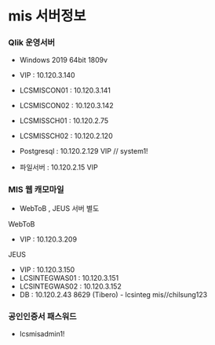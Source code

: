 # mis 서버정보

### Qlik 운영서버
- Windows 2019 64bit 1809v
- VIP : 10.120.3.140
- LCSMISCON01 : 10.120.3.141
- LCSMISCON02 : 10.120.3.142
- LCSMISSCH01 : 10.120.2.75
- LCSMISSCH02 : 10.120.2.120

- Postgresql : 10.120.2.129 VIP // system1!
- 파일서버 : 10.120.2.15 VIP


### MIS 웹 캐모마일 
- WebToB , JEUS 서버 별도

WebToB  
- VIP : 10.120.3.209

JEUS
- VIP : 10.120.3.150
- LCSINTEGWAS01 : 10.120.3.151
- LCSINTEGWAS02 : 10.120.3.152
- DB : 10.120.2.43 8629 (Tibero) - lcsinteg   mis//chilsung123

### 공인인증서 패스워드 
- lcsmisadmin1!

